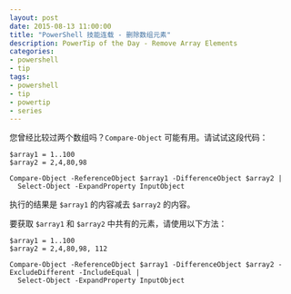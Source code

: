 ```yaml
---
layout: post
date: 2015-08-13 11:00:00
title: "PowerShell 技能连载 - 删除数组元素"
description: PowerTip of the Day - Remove Array Elements
categories:
- powershell
- tip
tags:
- powershell
- tip
- powertip
- series
---
```

您曾经比较过两个数组吗？`Compare-Object` 可能有用。请试试这段代码：

    $array1 = 1..100
    $array2 = 2,4,80,98

    Compare-Object -ReferenceObject $array1 -DifferenceObject $array2 |
      Select-Object -ExpandProperty InputObject

执行的结果是 `$array1` 的内容减去 `$array2` 的内容。

要获取 `$array1` 和 `$array2` 中共有的元素，请使用以下方法：

    $array1 = 1..100
    $array2 = 2,4,80,98, 112

    Compare-Object -ReferenceObject $array1 -DifferenceObject $array2 -ExcludeDifferent -IncludeEqual |
      Select-Object -ExpandProperty InputObject

<!--本文国际来源：[Remove Array Elements](http://community.idera.com/powershell/powertips/b/tips/posts/remove-array-elements)-->
